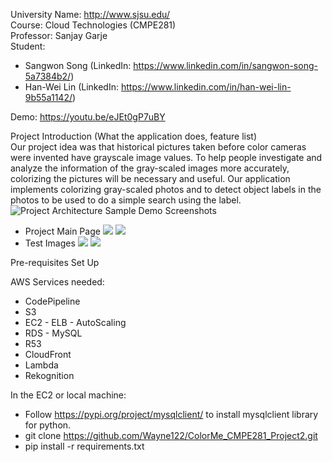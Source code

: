 ﻿University Name: http://www.sjsu.edu/<br>
Course: Cloud Technologies (CMPE281) <br>
Professor: Sanjay Garje <br>
Student: 
- Sangwon Song (LinkedIn: https://www.linkedin.com/in/sangwon-song-5a7384b2/)
- Han-Wei Lin (LinkedIn: https://www.linkedin.com/in/han-wei-lin-9b55a1142/)

Demo: https://youtu.be/eJEt0gP7uBY

Project Introduction (What the application does, feature list) <br>
Our project idea was that historical pictures taken before color cameras were invented have grayscale image values. To help people investigate and analyze the information of the gray-scaled images more accurately, colorizing the pictures will be necessary and useful.
Our application implements colorizing gray-scaled photos and to detect object labels in the photos to be used to do a simple search using the label. 
![Project Architecture](https://drive.google.com/uc?export=view&id=1XS-t4MzhrGwyGM34txlQt1IML_9vBoBx)
Sample Demo Screenshots
* Project Main Page
![](https://drive.google.com/uc?export=view&id=1betF4ybXFJxCu7L6t7hXTlFlBpbu8AOf)
![](https://drive.google.com/uc?export=view&id=1YGF81ARUK_QPtp6x0w9phmR1x5e8BzX5)
* Test Images
![](https://drive.google.com/uc?export=view&id=1EuGdQY9o51RRCXYd4lvkThG-LV02QDBP)
![](https://drive.google.com/uc?export=view&id=1Q7toA8vwAaWeI-_TDutOssqK0QG_I5nn)

Pre-requisites Set Up

AWS Services needed:
- CodePipeline
- S3
- EC2 - ELB - AutoScaling
- RDS - MySQL
- R53
- CloudFront
- Lambda
- Rekognition

In the EC2 or local machine:
- Follow https://pypi.org/project/mysqlclient/ to install mysqlclient library for python.
- git clone https://github.com/Wayne122/ColorMe_CMPE281_Project2.git
- pip install -r requirements.txt
